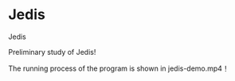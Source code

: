 # Jedis

Jedis

Preliminary study of Jedis!

The running process of the program is shown in jedis-demo.mp4！
